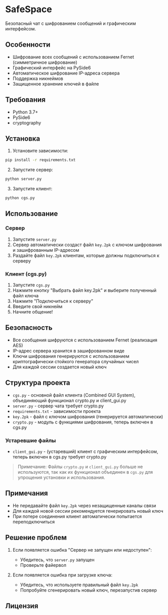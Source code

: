 # SafeSpace

Безопасный чат с шифрованием сообщений и графическим интерфейсом.

## Особенности

- Шифрование всех сообщений с использованием Fernet (симметричное шифрование)
- Графический интерфейс на PySide6
- Автоматическое шифрование IP-адреса сервера
- Поддержка никнеймов
- Защищенное хранение ключей в файле

## Требования

- Python 3.7+
- PySide6
- cryptography

## Установка

1. Установите зависимости:
```bash
pip install -r requirements.txt
```

2. Запустите сервер:
```bash
python server.py
```

3. Запустите клиент:
```bash
python cgs.py
```

## Использование

### Сервер

1. Запустите `server.py`
2. Сервер автоматически создаст файл `key.2pk` с ключом шифрования и зашифрованным IP-адресом
3. Раздайте файл `key.2pk` клиентам, которые должны подключиться к серверу

### Клиент (cgs.py)

1. Запустите `cgs.py`
2. Нажмите кнопку "Выбрать файл key.2pk" и выберите полученный файл ключа
3. Нажмите "Подключиться к серверу"
4. Введите свой никнейм
5. Начните общение!

## Безопасность

- Все сообщения шифруются с использованием Fernet (реализация AES)
- IP-адрес сервера хранится в зашифрованном виде
- Ключи шифрования генерируются с использованием криптографически стойкого генератора случайных чисел
- Для каждой сессии создается новый ключ

## Структура проекта

- `cgs.py` - основной файл клиента (Combined GUI System), объединяющий функционал crypto.py и client_gui.py
- `server.py` - сервер чата требует crypto.py
- `requirements.txt` - зависимости проекта
- `key.2pk` - файл с ключом шифрования (генерируется автоматически)
- `crypto.py` - модуль с функциями шифрования, теперь включен в cgs.py
### Устаревшие файлы
- `client_gui.py` - (устаревший) клиент с графическим интерфейсом, теперь включен в cgs.py требует crypto.py

> Примечание: Файлы `crypto.py` и `client_gui.py` больше не используются, так как их функционал объединен в `cgs.py` для упрощения установки и использования.

## Примечания

- Не передавайте файл `key.2pk` через незащищенные каналы связи
- Для каждой новой сессии рекомендуется генерировать новый ключ
- При потере соединения клиент автоматически попытается переподключиться

## Решение проблем

1. Если появляется ошибка "Сервер не запущен или недоступен":
   - Убедитесь, что `server.py` запущен
   - Проверьте файервол

2. Если появляется ошибка при загрузке ключа:
   - Убедитесь, что используете правильный файл `key.2pk`
   - Попробуйте сгенерировать новый ключ, перезапустив сервер

## Лицензия

